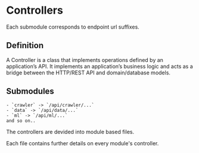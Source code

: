 # Controllers

Each submodule corresponds to endpoint url suffixes.

## Definition
A Controller is a class that implements operations defined by an application’s API. It implements an application’s business logic and acts as a bridge between the HTTP/REST API and domain/database models. 


## Submodules

    - `crawler` -> `/api/crawler/...`
    - `data` -> `/api/data/...`
    - `ml` -> `/api/ml/...`
    and so on..

The controllers are devided into module based files.

Each file contains further details on every module's controller.